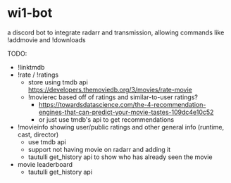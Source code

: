 # wi1-bot

a discord bot to integrate radarr and transmission, allowing commands like !addmovie and !downloads

TODO:

- !linktmdb
- !rate / !ratings
    - store using tmdb api https://developers.themoviedb.org/3/movies/rate-movie
    - !movierec based off of ratings and similar-to-user ratings?
        - https://towardsdatascience.com/the-4-recommendation-engines-that-can-predict-your-movie-tastes-109dc4e10c52
        - or just use tmdb's api to get recommendations
- !movieinfo showing user/public ratings and other general info (runtime, cast, director)
    - use tmdb api
    - support not having movie on radarr and adding it
    - tautulli get_history api to show who has already seen the movie
- movie leaderboard
    - tautulli get_history api
